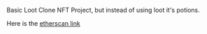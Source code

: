 Basic Loot Clone NFT Project, but instead of using loot it's potions.

Here is the [etherscan link](https://ropsten.etherscan.io/address/0xaD7B07A4563D737BCDfDC38529e7F10cdEA7B6B6)